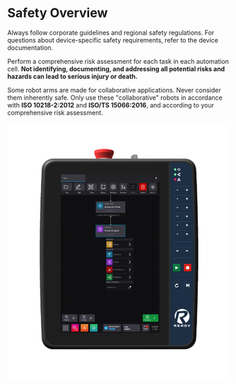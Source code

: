 # Safety Overview

Always follow corporate guidelines and regional safety regulations. For questions about device-specific safety requirements, refer to the device documentation.

Perform a comprehensive risk assessment for each task in each automation cell. **Not identifying, documenting, and addressing all potential risks and hazards can lead to serious injury or death.**

Some robot arms are made for collaborative applications. Never consider them inherently safe. Only use these "collaborative" robots in accordance with **ISO 10218-2:2012** and **ISO/TS 15066:2016**, and according to your comprehensive risk assessment.

![](../Images/Intro/Pendant_Front_task_canvas.png)

